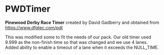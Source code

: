 # PWDTimer

**Pinewood Derby Race Timer** created by David Gadberry and obtained from https://www.dfgtec.com/pdt 

This was modified some to fit the needs of our pack. 
Our old timer used 9.999 as the non-finish time so that was changed and we use 4 lanes. 
Added ability to enable a timeout of a lane when it exceeds the NULL_TIME.

